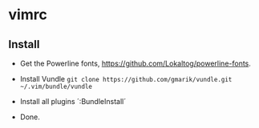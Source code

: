 vimrc
=====

## Install
- Get the Powerline fonts, https://github.com/Lokaltog/powerline-fonts.

- Install Vundle
	`git clone https://github.com/gmarik/vundle.git ~/.vim/bundle/vundle`

- Install all plugins ´:BundleInstall´

- Done.